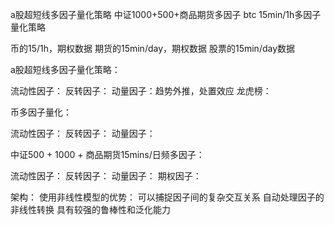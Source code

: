 a股超短线多因子量化策略
中证1000+500+商品期货多因子
btc 15min/1h多因子量化策略



币的15/1h，期权数据
期货的15min/day，期权数据
股票的15min/day数据




a股超短线多因子量化策略： 

流动性因子：
反转因子：
动量因子：趋势外推，处置效应
龙虎榜：





币多因子量化：

流动性因子：
反转因子：
动量因子：



中证500 + 1000 + 商品期货15mins/日频多因子：  

流动性因子：
反转因子：
动量因子：
期权因子：




架构：
使用非线性模型的优势：
可以捕捉因子间的复杂交互关系
自动处理因子的非线性转换
具有较强的鲁棒性和泛化能力


